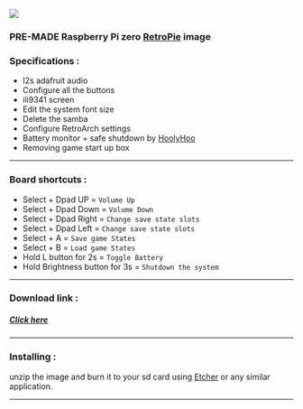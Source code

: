 ![](https://raw.githubusercontent.com/Gameboypi/SPW/master/images/retropie.png)
### PRE-MADE Raspberry Pi zero [RetroPie](https://retropie.org.uk/) image
 
### Specifications :
- I2s adafruit audio
- Configure all the buttons
- ili9341 screen
- Edit the system font size 
- Delete the samba 
- Configure RetroArch settings
- Battery monitor + safe shutdown by [HoolyHoo](https://github.com/HoolyHoo/Mintybatterymonitor)
- Removing game start up box

-----

### Board shortcuts :

- Select + Dpad UP = `Volume Up`
- Select + Dpad Down = `Volume Down`
- Select + Dpad Right = `Change save state slots`
- Select + Dpad Left = `Change save state slots`
- Select + A = `Save game States`
- Select + B = `Load game States`
- Hold L button for 2s = `Toggle Battery`
- Hold Brightness button for 3s = `Shutdown the system`

-----

### Download link :
##### [Click here](http://www.mediafire.com/file/rcp9urfjojwwf24/SPW_v1.img.zip)

-----

### Installing :
unzip the image and burn it to your sd card using [Etcher](https://etcher.io/) or any similar application.

-----
